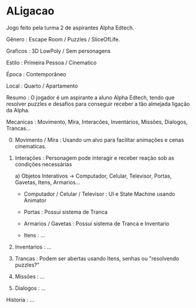 # ALigacao
Jogo feito pela turma 2 de aspirantes Alpha Edtech.

Gênero : Escape Room / Puzzles / SliceOfLife.

Graficos : 3D LowPoly / Sem personagens

Estilo : Primeira Pessoa / Cinematico

Época : Contemporâneo

Local : Quarto / Apartamento

Resumo : O jogador é um aspirante a aluno Alpha Edtech, tendo que resolver puzzles e desafios para conseguir receber a tão almejada ligação da Alpha.

Mecanicas : Movimento, Mira, Interacões, Inventários, Missões, Dialogos, Trancas...

 0) Movimento / Mira : Usando um alvo para facilitar animações e cenas cinematicas.
 
 1) Interações : Personagem pode interagir e receber reação sob as condições necessárias
 
    a) Objetos Interativos -> Computador, Celular, Televisor, Portas, Gavetas, Itens, Armarios...
      
      - Computador / Celular / Televisor : UI e State Machine usando Animator
      
      - Portas : Possui sistema de Tranca
      
      - Armarios / Gavetas : Possui sistema de Tranca e Inventario
      
      - Itens : ...
 
 
 2) Inventarios : ...
 
 3) Trancas : Podem ser abertas usando Itens, senhas ou "resolvendo puzzles?"
 
 4) Missões : ...
 
 5) Dialogos : ...

Historia : ...
